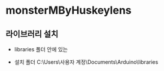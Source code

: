 # monsterMByHuskeylens

## 라이브러리 설치
* libraries 폴더 안에 있는 


* 설치 폴더 
C:\Users\사용자 계정\Documents\Arduino\libraries
